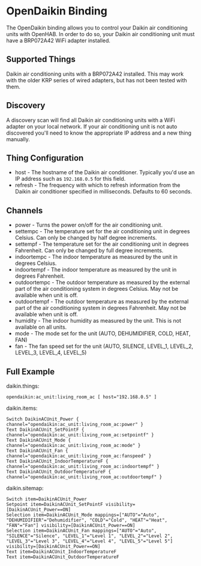 # OpenDaikin Binding

The OpenDaikin binding allows you to control your Daikin air conditioning units with OpenHAB. In order to do so, your Daikin air conditioning unit must have a BRP072A42 WiFi adapter installed.

## Supported Things

Daikin air conditioning units with a BRP072A42 installed. This may work with the older KRP series of wired adapters, but has not been tested with them.

## Discovery

A discovery scan will find all Daikin air conditioning units with a WiFi adapter on your local network. If your air conditioning unit is not auto discovered you'll need to know the appropriate IP address and a new thing manually.

## Thing Configuration

* host - The hostname of the Daikin air conditioner. Typically you'd use an IP address such as `192.168.0.5` for this field.
* refresh - The frequency with which to refresh information from the Daikin air conditioner specified in milliseconds. Defaults to 60 seconds.

## Channels

* power - Turns the power on/off for the air conditioning unit.
* settempc - The temperature set for the air conditioning unit in degrees Celsius. Can only be changed by half degree increments.
* settempf - The temperature set for the air conditioning unit in degrees Fahrenheit. Can only be changed by full degree increments.
* indoortempc - The indoor temperature as measured by the unit in degrees Celsius.
* indoortempf - The indoor temperature as measured by the unit in degrees Fahrenheit.
* outdoortempc - The outdoor temperature as measured by the external part of the air conditioning system in degrees Celsius. May not be available when unit is off.
* outdoortempf - The outdoor temperature as measured by the external part of the air conditioning system in degrees Fahrenheit. May not be available when unit is off.
* humidity - The indoor humidity as measured by the unit. This is not available on all units.
* mode - The mode set for the unit (AUTO, DEHUMIDIFIER, COLD, HEAT, FAN)
* fan - The fan speed set for the unit (AUTO, SILENCE, LEVEL_1, LEVEL_2, LEVEL_3, LEVEL_4, LEVEL_5)

## Full Example

daikin.things:

```
opendaikin:ac_unit:living_room_ac [ host="192.168.0.5" ]
```

daikin.items:

```
Switch DaikinACUnit_Power { channel="opendaikin:ac_unit:living_room_ac:power" }
Text DaikinACUnit_SetPointF { channel="opendaikin:ac_unit:living_room_ac:setpointf" }
Text DaikinACUnit_Mode { channel="opendaikin:ac_unit:living_room_ac:mode" }
Text DaikinACUnit_Fan { channel="opendaikin:ac_unit:living_room_ac:fanspeed" }
Text DaikinACUnit_IndoorTemperatureF { channel="opendaikin:ac_unit:living_room_ac:indoortempf" }
Text DaikinACUnit_OutdoorTemperatureF { channel="opendaikin:ac_unit:living_room_ac:outdoortempf" }
```

daikin.sitemap:

```
Switch item=DaikinACUnit_Power
Setpoint item=DaikinACUnit_SetPointF visibility=[DaikinACUnit_Power==ON]
Selection item=DaikinACUnit_Mode mappings=["AUTO"="Auto", "DEHUMIDIFIER"="Dehumidifier", "COLD"="Cold", "HEAT"="Heat", "FAN"="Fan"] visibility=[DaikinACUnit_Power==ON]
Selection item=DaikinACUnit_Fan mappings=["AUTO"="Auto", "SILENCE"="Silence", "LEVEL_1"="Level 1", "LEVEL_2"="Level 2", "LEVEL_3"="Level 3", "LEVEL_4"="Level 4", "LEVEL_5"="Level 5"] visibility=[DaikinACUnit_Power==ON]
Text item=DaikinACUnit_IndoorTemperatureF
Text item=DaikinACUnit_OutdoorTemperatureF
```
